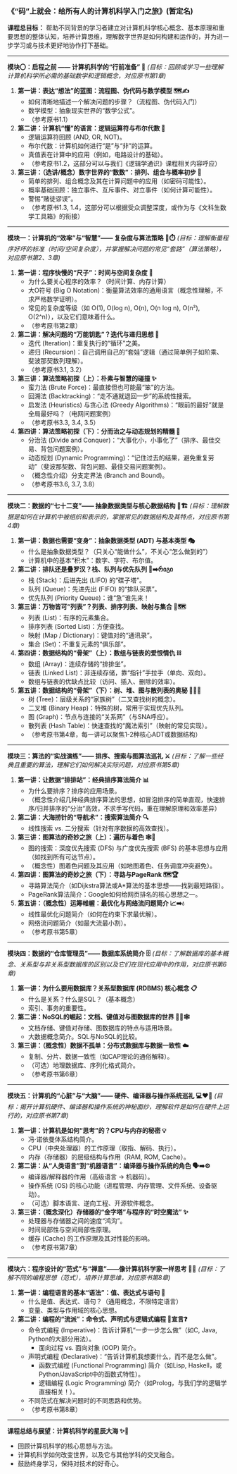 ### 《“码”上就会：给所有人的计算机科学入门之旅》(暂定名)

**课程总目标：** 帮助不同背景的学习者建立对计算机科学核心概念、基本原理和重要思想的整体认知，培养计算思维，理解数字世界是如何构建和运作的，并为进一步学习或与技术更好地协作打下基础。

---

**模块〇：启程之前 —— 计算机科学的“行前准备” 🎒**
*(目标：回顾或学习一些理解计算机科学所必需的基础数学和逻辑概念，对应原书第1章)*

1.  **第一讲：表达“想法”的蓝图：流程图、伪代码与数学模型 🗺️✍️**
    * 如何清晰地描述一个解决问题的步骤？（流程图、伪代码入门）
    * 数学模型：抽象现实世界的“数学公式”。
    * （参考原书1.1）
2.  **第二讲：计算机“懂”的语言：逻辑运算符与布尔代数 🚦**
    * 逻辑运算符回顾 (AND, OR, NOT)。
    * 布尔代数：计算机如何进行“是”与“非”的运算。
    * 真值表在计算中的应用（例如，电路设计的基础）。
    * （参考原书1.2，这部分可以与我们《逻辑学通识》课程相关内容呼应）
3.  **第三讲：（选讲/概念）数字世界的“数数”：排列、组合与概率初步 🎲**
    * 简单的排列、组合概念及其在计算问题中的应用（如密码可能性）。
    * 概率基础回顾：独立事件、互斥事件、对立事件（如何计算可能性）。
    * 警惕“赌徒谬误”。
    * （参考原书1.3, 1.4，这部分可以根据受众调整深度，或作为与《文科生数学工具箱》的衔接）

---

**模块一：计算机的“效率”与“智慧”—— 复杂度与算法策略 🧠⏱️**
*(目标：理解衡量程序好坏的标准（时间/空间复杂度），并掌握解决问题的常见“套路”（算法策略），对应原书第2、3章)*

1.  **第一讲：程序快慢的“尺子”：时间与空间复杂度 📏**
    * 为什么要关心程序的效率？（时间计算、内存计算）
    * 大O符号 (Big O Notation)：衡量算法效率的通用语言（概念性理解，不求严格数学证明）。
    * 常见的复杂度等级（如 O(1), O(log n), O(n), O(n log n), O(n²), O(2^n)），以及它们意味着什么。
    * （参考原书第2章）
2.  **第二讲：解决问题的“万能钥匙”？迭代与递归思想 🔄**
    * 迭代 (Iteration)：重复执行的“循环”之美。
    * 递归 (Recursion)：自己调用自己的“套娃”逻辑（通过简单例子如阶乘、斐波那契数列理解）。
    * （参考原书3.1, 3.2）
3.  **第三讲：算法策略初探（上）：朴素与智慧的碰撞 ✨**
    * 蛮力法 (Brute Force)：最直接但也可能最“笨”的方法。
    * 回溯法 (Backtracking)：“走不通就退回一步”的系统性搜索。
    * 启发法 (Heuristics) 与贪心法 (Greedy Algorithms)：“眼前的最好”就是全局最好吗？（电网问题案例）
    * （参考原书3.3, 3.4, 3.5）
4.  **第四讲：算法策略初探（下）：分而治之与动态规划的精髓 🧩**
    * 分治法 (Divide and Conquer)：“大事化小，小事化了”（排序、最佳交易、背包问题案例）。
    * 动态规划 (Dynamic Programming)：“记住过去的结果，避免重复劳动”（斐波那契数、背包问题、最佳交易问题案例）。
    * （概念性介绍）分支定界法 (Branch and Bound)。
    * （参考原书3.6, 3.7, 3.8）

---

**模块二：数据的“七十二变”—— 抽象数据类型与核心数据结构 🧱🏗️**
*(目标：理解数据是如何在计算机中被组织和表示的，掌握常见的数据结构及其特点，对应原书第4章)*

1.  **第一讲：数据也需要“变身”：抽象数据类型 (ADT) 与基本类型 🎭**
    * 什么是抽象数据类型？（只关心“能做什么”，不关心“怎么做到的”）
    * 计算机中的基本“积木”：数字、字符、布尔值。
2.  **第二讲：排队还是叠罗汉？栈、队列与优先队列 🥞➡️რიგი**
    * 栈 (Stack)：后进先出 (LIFO) 的“碟子塔”。
    * 队列 (Queue)：先进先出 (FIFO) 的“排队买票”。
    * 优先队列 (Priority Queue)：谁“急”谁先来！
3.  **第三讲：万物皆可“列表”？列表、排序列表、映射与集合 📜🗺️**
    * 列表 (List)：有序的元素集合。
    * 排序列表 (Sorted List)：方便查找。
    * 映射 (Map / Dictionary)：键值对的“通讯录”。
    * 集合 (Set)：不重复元素的“俱乐部”。
4.  **第四讲：数据结构的“骨架”（上）：数组与链表的爱恨情仇 ⛓️**
    * 数组 (Array)：连续存储的“排排坐”。
    * 链表 (Linked List)：非连续存储，靠“指针”手拉手（单向、双向）。
    * 数组与链表的优缺点比较（访问、插入、删除的效率）。
5.  **第五讲：数据结构的“骨架”（下）：树、堆、图与散列表的奥秘 🌳🔗🔑**
    * 树 (Tree)：层级关系的“家族树”（二叉查找树的概念）。
    * 二叉堆 (Binary Heap)：特殊的树，常用于实现优先队列。
    * 图 (Graph)：节点与连接的“关系网”（与SNA呼应）。
    * 散列表 (Hash Table)：快速查找的“魔法索引”（映射的常见实现）。
    * （参考原书第4章，每一讲可以聚焦1-2种核心ADT或数据结构）

---

**模块三：算法的“实战演练”—— 排序、搜索与图算法巡礼 ⚔️**
*(目标：了解一些经典且重要的算法，理解它们如何解决实际问题，对应原书第5章)*

1.  **第一讲：让数据“排排站”：经典排序算法简介 📊**
    * 为什么要排序？排序的应用场景。
    * （概念性介绍几种经典排序算法的思想，如冒泡排序的简单直观，快速排序/归并排序的“分治”高效，不求手写代码，重在理解原理和效率差异）
2.  **第二讲：大海捞针的“导航术”：搜索算法简介 🔍**
    * 线性搜索 vs. 二分搜索（针对有序数据的高效查找）。
3.  **第三讲：图算法的奇妙之旅（上）：遍历与着色 🕸️🎨**
    * 图的搜索：深度优先搜索 (DFS) 与广度优先搜索 (BFS) 的基本思想与应用（如找到所有可达节点）。
    * （概念性）图着色问题及其应用（如地图着色、任务调度冲突避免）。
4.  **第四讲：图算法的奇妙之旅（下）：寻路与PageRank 🗺️🏆**
    * 寻路算法简介（如Dijkstra算法或A*算法的基本思想——找到最短路径）。
    * PageRank算法简介：Google如何给网页排名的核心思想之一。
5.  **第五讲：（概念性）运筹帷幄：最优化与网络流问题简介 📈➡️💧**
    * 线性最优化问题简介（如何在约束下求最优解）。
    * 网络流问题简介（如最大流最小割）。
    * （参考原书第5章）

---

**模块四：数据的“仓库管理员”—— 数据库系统简介 🗄️**
*(目标：了解数据库的基本概念、关系型与非关系型数据库的区别以及它们在现代应用中的作用，对应原书第6章)*

1.  **第一讲：为什么要用数据库？关系型数据库 (RDBMS) 核心概念 📋**
    * 什么是关系？什么是SQL？（基本概念）
    * 索引、事务的重要性。
2.  **第二讲：NoSQL的崛起：文档、键值对与图数据库的世界 📄🔑🕸️**
    * 文档存储、键值对存储、图数据库的特点与适用场景。
    * 大数据概念简介。SQL与NoSQL的比较。
3.  **第三讲：（概念性）数据不孤单：分布式数据库与数据一致性 ☁️**
    * 复制、分片、数据一致性（如CAP理论的通俗解释）。
    * （可选）地理数据库、序列化格式简介。
    * （参考原书第6章）

---

**模块五：计算机的“心脏”与“大脑”—— 硬件、编译器与操作系统巡礼 💻❤️🧠**
*(目标：揭开计算机硬件、编译器和操作系统的神秘面纱，理解软件是如何在硬件上运行的，对应原书第7章)*

1.  **第一讲：计算机是如何“思考”的？CPU与内存的秘密 💡**
    * 冯·诺依曼体系结构简介。
    * CPU（中央处理器）的工作原理（取指、解码、执行）。
    * 内存（存储器）的层级结构与作用（RAM, ROM, Cache）。
2.  **第二讲：从“人类语言”到“机器语言”：编译器与操作系统的角色 🗣️➡️⚙️**
    * 编译器/解释器的作用（高级语言 -> 机器码）。
    * 操作系统 (OS) 的核心功能（进程管理、内存管理、文件系统、设备驱动）。
    * （可选）脚本语言、逆向工程、开源软件概念。
3.  **第三讲：（概念深化）存储器的“金字塔”与程序的“时空魔法” ✨**
    * 处理器与存储器之间的速度“鸿沟”。
    * 时间局部性与空间局部性原理。
    * 缓存 (Cache) 的工作原理及其对性能的影响。
    * （参考原书第7章）

---

**模块六：程序设计的“范式”与“禅意”——像计算机科学家一样思考 🤔🧘**
*(目标：了解不同的编程思想（范式），培养计算思维，对应原书第8章)*

1.  **第一讲：编程语言的基本“语法”：值、表达式与语句 🧱**
    * 什么是值、表达式、语句？（通用概念，不限特定语言）
    * 变量、类型与作用域的核心思想。
2.  **第二讲：编程的“流派”：命令式、声明式与逻辑式编程 📜宣言❓**
    * 命令式编程 (Imperative)：告诉计算机“一步一步怎么做”（如C, Java, Python的大部分用法）。
        * 面向过程 vs. 面向对象 (OOP) 简介。
    * 声明式编程 (Declarative)：“告诉计算机我想要什么，而不是怎么做”。
        * 函数式编程 (Functional Programming) 简介（如Lisp, Haskell，或Python/JavaScript中的函数式特性）。
        * 逻辑编程 (Logic Programming) 简介（如Prolog，与我们学的逻辑学直接相关！）。
    * 不同范式在解决问题时的不同思路和优势。
    * （参考原书第8章）

---

**课程总结与展望：计算机科学的星辰大海 ✨🌌**
* 回顾计算机科学的核心思想与方法。
* 计算机科学如何改变世界，以及它与其他学科的交叉融合。
* 鼓励终身学习，保持对技术的好奇心。
